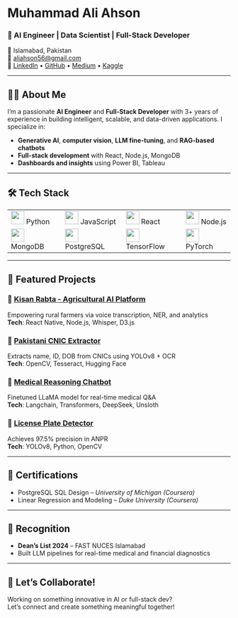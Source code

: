 # Muhammad Ali Ahson

### 🚀 AI Engineer | Data Scientist | Full-Stack Developer  
📍 Islamabad, Pakistan  
📧 [aliahson56@gmail.com](mailto:aliahson56@gmail.com)  
🔗 [LinkedIn](https://www.linkedin.com/in/muhammadaliahson/) • [GitHub](https://github.com/MuhammadAliAhson) • [Medium](https://aliahson.medium.com/) • [Kaggle](https://www.kaggle.com/muhammadaliahson)

---

## 👨‍💻 About Me

I’m a passionate **AI Engineer** and **Full-Stack Developer** with 3+ years of experience in building intelligent, scalable, and data-driven applications. I specialize in:

- **Generative AI**, **computer vision**, **LLM fine-tuning**, and **RAG-based chatbots**
- **Full-stack development** with React, Node.js, MongoDB
- **Dashboards and insights** using Power BI, Tableau

---

## 🛠️ Tech Stack

<table>
  <tr>
    <td><img src="https://cdn.jsdelivr.net/gh/devicons/devicon/icons/python/python-original.svg" width="30"/> Python</td>
    <td><img src="https://cdn.jsdelivr.net/gh/devicons/devicon/icons/javascript/javascript-original.svg" width="30"/> JavaScript</td>
    <td><img src="https://cdn.jsdelivr.net/gh/devicons/devicon/icons/react/react-original.svg" width="30"/> React</td>
    <td><img src="https://cdn.jsdelivr.net/gh/devicons/devicon/icons/nodejs/nodejs-original.svg" width="30"/> Node.js</td>
  </tr>
  <tr>
    <td><img src="https://cdn.jsdelivr.net/gh/devicons/devicon/icons/mongodb/mongodb-original.svg" width="30"/> MongoDB</td>
    <td><img src="https://cdn.jsdelivr.net/gh/devicons/devicon/icons/postgresql/postgresql-original.svg" width="30"/> PostgreSQL</td>
    <td><img src="https://cdn.jsdelivr.net/gh/devicons/devicon/icons/tensorflow/tensorflow-original.svg" width="30"/> TensorFlow</td>
    <td><img src="https://cdn.jsdelivr.net/gh/devicons/devicon/icons/pytorch/pytorch-original.svg" width="30"/> PyTorch</td>
  </tr>
</table>

---

## 🚀 Featured Projects

### 🔹 [Kisan Rabta - Agricultural AI Platform](https://huggingface.co/spaces/maliahson/Kisan_Rabta)  
Empowering rural farmers via voice transcription, NER, and analytics  
**Tech**: React Native, Node.js, Whisper, D3.js

### 🔹 [Pakistani CNIC Extractor](https://huggingface.co/spaces/maliahson/CNIC_Detector)  
Extracts name, ID, DOB from CNICs using YOLOv8 + OCR  
**Tech**: OpenCV, Tesseract, Hugging Face

### 🔹 [Medical Reasoning Chatbot](https://huggingface.co/maliahson/deepseek-finetune-medical)  
Finetuned LLaMA model for real-time medical Q&A  
**Tech**: Langchain, Transformers, DeepSeek, Unsloth

### 🔹 [License Plate Detector](https://huggingface.co/spaces/maliahson/YOLO_Lisencse_Plate_Detector)  
Achieves 97.5% precision in ANPR  
**Tech**: YOLOv8, Python, OpenCV

---

## 📜 Certifications

- PostgreSQL SQL Design – *University of Michigan (Coursera)*
- Linear Regression and Modeling – *Duke University (Coursera)*

---

## 🏅 Recognition

- **Dean’s List 2024** – FAST NUCES Islamabad  
- Built LLM pipelines for real-time medical and financial diagnostics

---

## 🤝 Let’s Collaborate!

Working on something innovative in AI or full-stack dev?  
Let’s connect and create something meaningful together!


